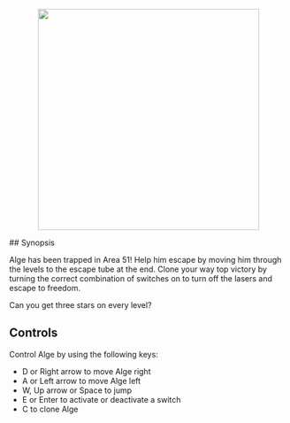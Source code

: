 <p align="center">
<img src="http://dave-and-mike.github.com/game-off-2012/img/splash-screen.png" height="400" />
</p>
## Synopsis

Alge has been trapped in Area 51! Help him escape by moving him through the levels to the escape tube at the end.
Clone your way top victory by turning the correct combination of switches on to turn off the lasers and escape to
freedom.

Can you get three stars on every level?

## Controls

Control Alge by using the following keys:

 * D or Right arrow to move Alge right
 * A or Left arrow to move Alge left
 * W, Up arrow or Space to jump
 * E or Enter to activate or deactivate a switch
 * C to clone Alge